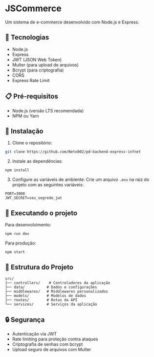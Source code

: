 # JSCommerce

Um sistema de e-commerce desenvolvido com Node.js e Express.

## 🚀 Tecnologias

- Node.js
- Express
- JWT (JSON Web Token)
- Multer (para upload de arquivos)
- Bcrypt (para criptografia)
- CORS
- Express Rate Limit

## 📋 Pré-requisitos

- Node.js (versão LTS recomendada)
- NPM ou Yarn

## 🔧 Instalação

1. Clone o repositório:

```bash
git clone https://github.com/Neto002/pd-backend-express-infnet
```

2. Instale as dependências:

```bash
npm install
```

3. Configure as variáveis de ambiente:
   Crie um arquivo `.env` na raiz do projeto com as seguintes variáveis:

```env
PORT=3000
JWT_SECRET=seu_segredo_jwt
```

## 🚀 Executando o projeto

Para desenvolvimento:

```bash
npm run dev
```

Para produção:

```bash
npm start
```

## 📁 Estrutura do Projeto

```
src/
├── controllers/    # Controladores da aplicação
├── data/          # Dados e configurações
├── middlewares/   # Middlewares personalizados
├── models/        # Modelos de dados
├── routes/        # Rotas da API
└── services/      # Serviços da aplicação
```

## 🔒 Segurança

- Autenticação via JWT
- Rate limiting para proteção contra ataques
- Criptografia de senhas com bcrypt
- Upload seguro de arquivos com Multer
